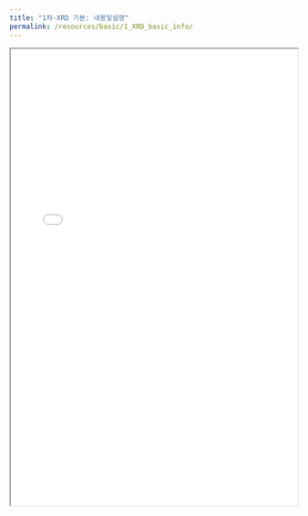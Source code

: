 ```yaml
---
title: "1차-XRD 기본: 내용및설명"
permalink: /resources/basic/1_XRD_basic_info/
---
```


<iframe src="/files/1_XRD_basic/info.pdf" width="100%" height="800px"></iframe>
